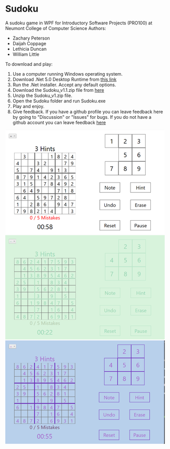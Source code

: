 # Sudoku
A sudoku game in WPF for Introductory Software Projects (PRO100) at Neumont College of Computer Science
Authors:
* Zachary Peterson
* Daijah Coppage
* Lethicia Duncan
* William Little

To download and play:
1. Use a computer running Windows operating system.
2. Download .Net 5.0 Desktop Runtime from [this link](https://dotnet.microsoft.com/download/dotnet/thank-you/runtime-desktop-5.0.12-windows-x64-installer)
3. Run the .Net installer. Accept any default options.
4. Download the Sudoku_v1.1.zip file from [here](https://neumont-my.sharepoint.com/:u:/g/personal/wlittle_student_neumont_edu/Ee7AGNOgWgJKtus3r1yCTYsBY5jYCiEDPYiiPEKbj46P-w?e=2had0S)
5. Unzip the Sudoku_v1.zip file.
6. Open the Sudoku folder and run Sudoku.exe
7. Play and enjoy.
8. Give feedback. If you have a github profile you can leave feedback here by going to "Discussion" or "Issues" for bugs. If you do not have a github account you can leave feedback [here](https://docs.google.com/document/d/1XvGcY1mrMQw6zBR03wzjw1vZXoXMbrpvDMcu5PgYVJg/edit?usp=sharing)

![Game](/Screenshots/Game.png)
![Mint](/Screenshots/Mint.png)
![Dream](/Screenshots/Dream.png)